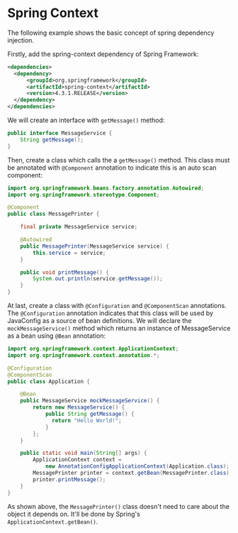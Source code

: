# Spring Context

The following example shows the basic concept of spring dependency injection.

Firstly, add the spring-context dependency of Spring Framework:

  ```xml
  <dependencies>
    <dependency>
        <groupId>org.springframework</groupId>
        <artifactId>spring-context</artifactId>
        <version>4.3.1.RELEASE</version>
    </dependency>
  </dependencies>
  ```
  
We will create an interface with `getMessage()` method:

  ```java
  public interface MessageService {
      String getMessage();
  }
  ```
  
Then, create a class which calls the a `getMessage()` method. This class must be annotated with `@Component` annotation to indicate this is an auto scan component:

  ```java
  import org.springframework.beans.factory.annotation.Autowired;
  import org.springframework.stereotype.Component;

  @Component
  public class MessagePrinter {

      final private MessageService service;

      @Autowired
      public MessagePrinter(MessageService service) {
          this.service = service;
      }

      public void printMessage() {
          System.out.println(service.getMessage());
      }
  }
  ```

At last, create a class with `@Configuration` and `@ComponentScan` annotations. The `@Configuration` annotation indicates that this class will be used by JavaConfig as a source of bean definitions. We will declare the `mockMessageService()` method which returns an instance of MessageService as a bean using `@Bean` annotation:

  ```java
  import org.springframework.context.ApplicationContext;
  import org.springframework.context.annotation.*;

  @Configuration
  @ComponentScan
  public class Application {

      @Bean
      public MessageService mockMessageService() {
          return new MessageService() {
              public String getMessage() {
                return "Hello World!";
              }
          };
      }

      public static void main(String[] args) {
          ApplicationContext context = 
              new AnnotationConfigApplicationContext(Application.class);
          MessagePrinter printer = context.getBean(MessagePrinter.class);
          printer.printMessage();
      }
  }
  ```

As shown above, the `MessagePrinter()` class doesn't need to care about the object it depends on. It'll be done by Spring's `ApplicationContext.getBean()`.
